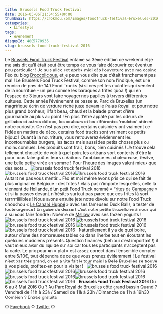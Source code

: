 ```yaml
---
title: Brussels Food Truck Festival
date: 2016-05-06T21:04:55+00:00
thumbnail: https://crokmou.com/images/foodtruck-festival-bruxelles-2016-crokmou-blog-culinaire-11.jpg
categories:
  - Lifestyle
tags:
  - evenement
disqusId: 4805770935
slug: brussels-food-truck-festival-2016
---
```


Le [Brussels Food Truck Festival](http://www.belgianfoodtruckfestival.be) entame sa 3ème edition ce weekend et je me suis dit qu’il était peut être temps de vous faire découvrir cet évent un peu particulier ! Je suis allée cet après-midi dès l’ouverture avec ma copine Féo du blog [Broccolicious](https://broccolicious.wordpress.com/), et je peux vous dire que c’était franchement pas mal ! Le Brussels Food Truck Festival, comme son nom l’indique, est une réunion de près de 140 Food Trucks (si si ces petites roulottes qui vendent de la nourriture – un peu comme les baraques à frites quoa !) qui en l’espace de 3 jours vont faire voyager nos papilles à travers différentes cultures. Cette année l’événement se passe au Parc de Bruxelles (un magnifique écrin de verdure niché juste devant le Palais Royal) et pour notre plus grand bonheur, il fait beau, chaud et la balade promet d’être gourmande au plus au point ! En plus d’être appâté par les odeurs de grillades et autres délices, les couleurs et les différentes ‘roulotes’ attirent notre curiosité. Ce n’est pas peu dire, certains cuisiniers ont vraiment de l’idée en matière de déco, certains food trucks sont vraiment de petits bijoux ! Quant à la nourriture, vous retrouverez évidemment les incontournables burgers, les tacos mais aussi des petits choses plus ou moins connues. Les produits sont frais, bons, bien cuisinés ! Je trouve cela tellement chouette de voir à quel point les artisans sont contents d’être là pour nous faire goûter leurs créations, l’ambiance est chaleureuse, festive, une belle petite virée en somme ! Pour l’heure des images valent mieux que des mots…   ![brussels food truck festival 2016](https://crokmou.com/images/foodtruck-festival-bruxelles-2016-crokmou-blog-culinaire-4_ckd8cg.jpg) ![brussels food truck festival 2016](https://crokmou.com/images/foodtruck-festival-bruxelles-2016-crokmou-blog-culinaire-5_aqaslk.jpg)![brussels food truck festival 2016](https://crokmou.com/images/foodtruck-festival-bruxelles-2016-crokmou-blog-culinaire-15_kfbdt7.jpg)   Autant ne pas vous mentir… Féo et moi même avons pris ce qui se fait de plus original en Belgique : des frites ! Mais pas n’importe lesquelles, celle là viennent de Hollande, d’un petit Food Truck nommé « [Frites de Campagne](http://www.fritesdecampagne.nl) » et si tu passes devant, n’hésites surtout pas parce que ces frites là sont terrrrriiiiibles ! Nous avons ensuite jeté notre dévolu sur notre Food Truck chouchou « [Le Canard Huppé](http://www.lecanardhuppe.com/) » avec ses fameuses Duck Balls, a tester de toute urgence ! En guise de dessert c’est notre petite Bruxelloise à nous qui a su nous faire fondre : Noémie de [Mellow](http://www.welovemellow.com/) avec ses frozen yogurts !   ![brussels food truck festival 2016](https://crokmou.com/images/foodtruck-festival-bruxelles-2016-crokmou-blog-culinaire-6_wfi3hb.jpg) ![brussels food truck festival 2016](https://crokmou.com/images/foodtruck-festival-bruxelles-2016-crokmou-blog-culinaire-7_hmxr8c.jpg)![brussels food truck festival 2016](https://crokmou.com/images/foodtruck-festival-bruxelles-2016-crokmou-blog-culinaire-8_onwzhp.jpg) ![brussels food truck festival 2016](https://crokmou.com/images/foodtruck-festival-bruxelles-2016-crokmou-blog-culinaire-3_v2tivl.jpg)![brussels food truck festival 2016](https://crokmou.com/images/foodtruck-festival-bruxelles-2016-crokmou-blog-culinaire-14_kfelym.jpg)   Naturellement il y a de quoi boire, autour d’une des nombreuses tables ou dans l’herbe tout en écoutant les quelques musiciens présents. Question finances (beh oui c’est important !) il vaut mieux avoir du liquide sur soi car tous les participants n’acceptent pas la carte. Le prix pour un « plat » est assez correct dans l’ensemble compter entre 5/10€, tout dépendra de ce que vous prenez évidemment ! Le festival n’est pas très grand, on en a vite fait le tour mais la Belle Bruxelles se trouve à vos pieds, profitez-en pour la visiter !   ![brussels food truck festival 2016](https://crokmou.com/images/foodtruck-festival-bruxelles-2016-crokmou-blog-culinaire-12_y9gsld.jpg) ![brussels food truck festival 2016](https://crokmou.com/images/foodtruck-festival-bruxelles-2016-crokmou-blog-culinaire-10_qnz62t.jpg)![brussels food truck festival 2016](https://crokmou.com/images/foodtruck-festival-bruxelles-2016-crokmou-blog-culinaire_kro4bn.jpg)![brussels food truck festival 2016](https://crokmou.com/images/foodtruck-festival-bruxelles-2016-crokmou-blog-culinaire-9_vmy5zw.jpg)![brussels food truck festival 2016](https://crokmou.com/images/foodtruck-festival-bruxelles-2016-crokmou-blog-culinaire-1_ec7icd.jpg)![brussels food truck festival 2016](https://crokmou.com/images/foodtruck-festival-bruxelles-2016-crokmou-blog-culinaire-13_oz4ocg.jpg)   **Brussels Food Truck Festival 2016** Du 6 au 8 Mai 2016 Ou ? Au Parc Royal de Bruxelles côté grand bassin Quand ? Vendredi de 14h à 23h / Samedi de 11h à 23h / Dimanche de 11h à 19h30 Combien ? Entrée gratuite  

○ [Facebook](https://www.facebook.com/crokmou.blog) ○ [Twitter](https://twitter.com/Crokmou) ○